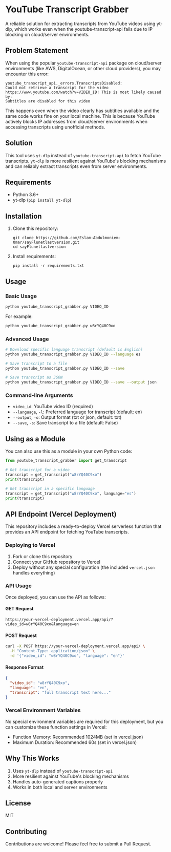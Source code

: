 # YouTube Transcript Grabber

A reliable solution for extracting transcripts from YouTube videos using yt-dlp, which works even when the youtube-transcript-api fails due to IP blocking on cloud/server environments.

## Problem Statement

When using the popular `youtube-transcript-api` package on cloud/server environments (like AWS, DigitalOcean, or other cloud providers), you may encounter this error:

```
youtube_transcript_api._errors.TranscriptsDisabled:
Could not retrieve a transcript for the video https://www.youtube.com/watch?v=VIDEO_ID! This is most likely caused by:
Subtitles are disabled for this video
```

This happens even when the video clearly has subtitles available and the same code works fine on your local machine. This is because YouTube actively blocks IP addresses from cloud/server environments when accessing transcripts using unofficial methods.

## Solution

This tool uses `yt-dlp` instead of `youtube-transcript-api` to fetch YouTube transcripts. `yt-dlp` is more resilient against YouTube's blocking mechanisms and can reliably extract transcripts even from server environments.

## Requirements

- Python 3.6+
- yt-dlp (`pip install yt-dlp`)

## Installation

1. Clone this repository:

   ```
   git clone https://github.com/Eslam-Abdulmoniem-Omar/sayFlunetlastversion.git
   cd sayFlunetlastversion
   ```

2. Install requirements:
   ```
   pip install -r requirements.txt
   ```

## Usage

### Basic Usage

```bash
python youtube_transcript_grabber.py VIDEO_ID
```

For example:

```bash
python youtube_transcript_grabber.py w8rYQ40C9xo
```

### Advanced Usage

```bash
# Download specific language transcript (default is English)
python youtube_transcript_grabber.py VIDEO_ID --language es

# Save transcript to a file
python youtube_transcript_grabber.py VIDEO_ID --save

# Save transcript as JSON
python youtube_transcript_grabber.py VIDEO_ID --save --output json
```

### Command-line Arguments

- `video_id`: YouTube video ID (required)
- `--language`, `-l`: Preferred language for transcript (default: en)
- `--output`, `-o`: Output format (txt or json, default: txt)
- `--save`, `-s`: Save transcript to a file (default: False)

## Using as a Module

You can also use this as a module in your own Python code:

```python
from youtube_transcript_grabber import get_transcript

# Get transcript for a video
transcript = get_transcript("w8rYQ40C9xo")
print(transcript)

# Get transcript in a specific language
transcript = get_transcript("w8rYQ40C9xo", language="es")
print(transcript)
```

## API Endpoint (Vercel Deployment)

This repository includes a ready-to-deploy Vercel serverless function that provides an API endpoint for fetching YouTube transcripts.

### Deploying to Vercel

1. Fork or clone this repository
2. Connect your GitHub repository to Vercel
3. Deploy without any special configuration (the included `vercel.json` handles everything)

### API Usage

Once deployed, you can use the API as follows:

#### GET Request

```
https://your-vercel-deployment.vercel.app/api/?video_id=w8rYQ40C9xo&language=en
```

#### POST Request

```bash
curl -X POST https://your-vercel-deployment.vercel.app/api/ \
  -H "Content-Type: application/json" \
  -d '{"video_id": "w8rYQ40C9xo", "language": "en"}'
```

#### Response Format

```json
{
  "video_id": "w8rYQ40C9xo",
  "language": "en",
  "transcript": "full transcript text here..."
}
```

### Vercel Environment Variables

No special environment variables are required for this deployment, but you can customize these function settings in Vercel:

- Function Memory: Recommended 1024MB (set in vercel.json)
- Maximum Duration: Recommended 60s (set in vercel.json)

## Why This Works

1. Uses `yt-dlp` instead of `youtube-transcript-api`
2. More resilient against YouTube's blocking mechanisms
3. Handles auto-generated captions properly
4. Works in both local and server environments

## License

MIT

## Contributing

Contributions are welcome! Please feel free to submit a Pull Request.
